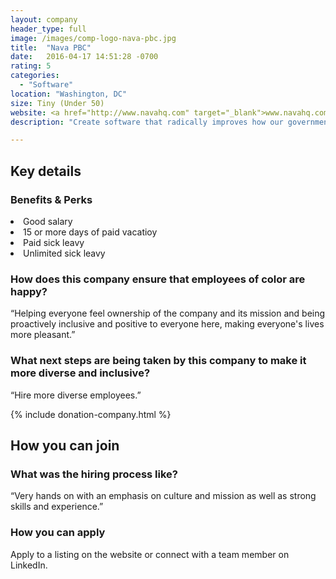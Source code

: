 ```yaml
---
layout: company
header_type: full
image: /images/comp-logo-nava-pbc.jpg
title:  "Nava PBC"
date:   2016-04-17 14:51:28 -0700
rating: 5
categories:
  - "Software"
location: "Washington, DC"
size: Tiny (Under 50)
website: <a href="http://www.navahq.com" target="_blank">www.navahq.com</a>
description: "Create software that radically improves how our government serves people."

---
```


## Key details

<div class="company-results_benefits">
  <h3>Benefits &amp; Perks</h3>
  <li>Good salary</li>
  <li>15 or more days of paid vacatioy</li>
  <li>Paid sick leavy</li>
  <li>Unlimited sick leavy</li>
</div>

<div class="company-results_happiness">
  <h3>How does this company ensure that employees of color are happy?</h3>

  <p>“Helping everyone feel ownership of the company and its mission and being proactively inclusive and positive to everyone here, making everyone's lives more pleasant.”</p>
</div>

<div class="company-results_nextsteps">
  <h3>What next steps are being taken by this company to make it more diverse and inclusive?</h3>

  <p>“Hire more diverse employees.”</p>
</div>

{% include donation-company.html %}

## How you can join

<div class="company-results_hiringprocess">
  <h3>What was the hiring process like?</h3>
  <p>“Very hands on with an emphasis on culture and mission as well as strong skills and experience.”</p>
</div>

<div class="company-results_apply">
  <h3>How you can apply</h3>
  <p> Apply to a listing on the website or connect with a team member on LinkedIn.</p>
</div>
